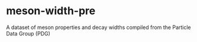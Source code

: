 # meson-width-pre
A dataset of meson properties and decay widths compiled from the Particle Data Group (PDG)
